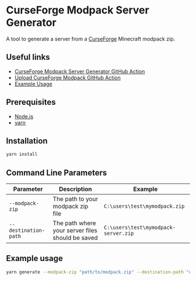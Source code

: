 # CurseForge Modpack Server Generator

A tool to generate a server from a [CurseForge](https://www.curseforge.com/minecraft/modpacks) Minecraft modpack zip.

## Useful links

- [CurseForge Modpack Server Generator GitHub Action](https://github.com/henkelmax/build-modpack-server-action)
- [Upload CurseForge Modpack GitHub Action](https://github.com/henkelmax/upload-curseforge-modpack-action)
- [Example Usage](https://github.com/henkelmax/delivery-inc/blob/master/.github/workflows/release.yml)

## Prerequisites

- [Node.js](https://nodejs.org/en/)
- [yarn](https://yarnpkg.com/getting-started/install)

## Installation

```sh
yarn install
```

## Command Line Parameters

| Parameter            | Description                                      | Example                              |
| -------------------- | ------------------------------------------------ | ------------------------------------ |
| `--modpack-zip`      | The path to your modpack zip file                | `C:\users\test\mymodpack.zip`        |
| `--destination-path` | The path where your server files should be saved | `C:\users\test\mymodpack-server.zip` |

## Example usage

```sh
yarn generate --modpack-zip "path/to/modpack.zip" --destination-path "out/server.zip"
```
